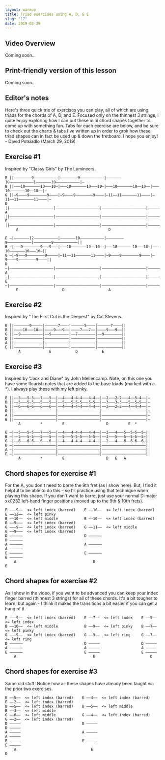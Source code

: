 ```yaml
---
layout: warmup
title: Triad exercises using A, D, & E
slug: "17"
date: 2019-03-29
---
```


<!-- patreon_lesson_available: true
patreon_lesson_url: https://www.patreon.com/posts/24901786/ -->

## Video Overview

<!-- <iframe width="560" height="315" src="https://www.youtube.com/embed/8GSHjffgXe0?showinfo=0" frameborder="0" allowfullscreen></iframe> -->

Coming soon...

## Print-friendly version of this lesson

<!-- For a print-friendly PDF of this lesson, [become a supporter on my Patreon page](https://www.patreon.com/posts/24901786). For a few bucks a month, you get access to PDFs of all my new lessons. -->

Coming soon...

## Editor's notes

Here's three quick trio of exercises you can play, all of which are using triads for the chords of A, D, and E. Focused only on the thinnest 3 strings, I quite enjoy exploring how I can put these mini chord shapes together to come up with something fun. Tabs for each exercise are below, and be sure to check out the charts & tabs I've written up in order to grok how these triad shapes can in fact be used up & down the fretboard. I hope you enjoy! - David Potsiadlo (March 29, 2019)

## Exercise #1

Inspired by "Classy Girls" by The Lumineers.

    E ||––––––––9–––––––––––|––––––––9–––––––––––|–––––––10–––––––––––|–––––––10–––––––––––|–
    B ||–––10–––––––10–––10–|–––10–––––––10–––10–|–––10–––––––10––10––|–––10–––––––10––10––|–
    G ||–9––––9––––––––9––––|–9––––9––––––––9––––|–11––11–––––––11––––|–11––11–––––––11––––|–
    D ||––––––––––––––––––––|––––––––––––––––––––|––––––––––––––––––––|––––––––––––––––––––|–
    A ||––––––––––––––––––––|––––––––––––––––––––|––––––––––––––––––––|––––––––––––––––––––|–
    E ||––––––––––––––––––––|––––––––––––––––––––|––––––––––––––––––––|––––––––––––––––––––|–
         A                                         D                      

    E –|–––––––12–––––––––––|–––––––10–––––––––––|––––––––9–––––––––––|––––––––9–––––––––––||
    B –|–––9––––––––9–––9–––|–––10–––––––10––10––|–––10–––––––10–––10–|–––10–––––––10–––10–||
    G –|–9–––9––––––––9–––––|–11––11–––––––11––––|–9––––9––––––––9––––|–9––––9––––––––9––––||
    D –|––––––––––––––––––––|––––––––––––––––––––|––––––––––––––––––––|––––––––––––––––––––||
    A –|––––––––––––––––––––|––––––––––––––––––––|––––––––––––––––––––|––––––––––––––––––––||
    E –|––––––––––––––––––––|––––––––––––––––––––|––––––––––––––––––––|––––––––––––––––––––||
         E                    D                    A

## Exercise #2

Inspired by "The First Cut is the Deepest" by Cat Stevens.

    E ||–––––––9–––––|––––––7––––|––––––5––––|––––––7––––||
    B ||––––10–––10––|––––9–––9––|––––7–––7––|––––9–––9––||
    G ||––9––––––––––|––9––––––––|––7––––––––|––9––––––––||
    D ||–––––––––––––|–––––––––––|–––––––––––|–––––––––––||
    A ||–––––––––––––|–––––––––––|–––––––––––|–––––––––––||
    E ||–––––––––––––|–––––––––––|–––––––––––|–––––––––––||
          A             E           D           E

## Exercise #3

Inspired by "Jack and Diane" by John Mellencamp. Note, on this one you have some flourish notes that are added to the base triads (marked with a \*). I always play these with my left pinky.

    E ||––5–––5–5–––7–––5––|––4–––4–4–4–––4–4––|––2–––2–2–––4––5–4––|–
    B ||––5–––5–5–––5–––5––|––5–––5–5–5–––5–5––|––3–––3–3–––5––5–5––|–
    G ||––6–––6–6–––6–––6––|––4–––4–4–4–––4–4––|––2–––2–2–––4––4–4––|–
    D ||–––––––––––––––––––|–––––––––––––––––––|––––––––––––––––––––|–
    A ||–––––––––––––––––––|–––––––––––––––––––|––––––––––––––––––––|–
    E ||–––––––––––––––––––|–––––––––––––––––––|––––––––––––––––––––|–
          A         *         E                   D         E  *

    E –|––5–––5–5–––7–––5––|––4–––4–4–4–––4–4––|––2–––4–––5––5–5––5–||
    B –|––5–––5–5–––5–––5––|––5–––5–5–5–––5–5––|––3–––5–––5––5–5––5–||
    G –|––6–––6–6–––6–––6––|––4–––4–4–4–––4–4––|––2–––4–––6––6–6––6–||
    D –|–––––––––––––––––––|–––––––––––––––––––|––––––––––––––––––––||
    A –|–––––––––––––––––––|–––––––––––––––––––|––––––––––––––––––––||
    E –|–––––––––––––––––––|–––––––––––––––––––|––––––––––––––––––––||
          A         *         E                   D   E   A

## Chord shapes for exercise #1

For the A, you don't need to barre the 9th fret (as I show here). But, I find it helpful to be able to do this – so I'll practice using that technique when playing this shape. If you don't want to barre, just use your normal D-major xx0232 left-hand finger positions (moved up to the 9th & 10th frets).

    E –––9––  <= left index (barred)    E ––10––  <= left index (barred)    E ––12––  <= left pinky
    B ––10––  <= left middle            B ––10––  <= left index (barred)    B ––9–––  <= left index (barred)
    G –––9––  <= left index (barred)    G ––11––  <= left middle            G ––9–––  <= left index (barred)
    D ––––––                            D ––––––                            D ––––––                        
    A ––––––                            A ––––––                            A ––––––                        
    E ––––––                            E ––––––                            E ––––––                        
        A                                   D                                   E

## Chord shapes for exercise #2

As I show in the video, if you want to be advanced you can keep your index finger barred (thinnest 3 strings) for all of these chords. It's a bit tougher to learn, but again - I think it makes the transitions a bit easier if you can get a hang of it.

    E –––9––  <= left index (barred)    E ––7––  <= left index    E ––5––  <= left index
    B ––10––  <= left middle            B ––9––  <= left pinky    B ––7––  <= left pinky
    G –––9––  <= left index (barred)    G ––9––  <= left ring     G ––7––  <= left ring
    D ––––––                            D –––––                   D –––––                        
    A ––––––                            A –––––                   A –––––                        
    E ––––––                            E –––––                   E –––––                        
        A                                   E                         D

## Chord shapes for exercise #3

Same old stuff! Notice how all these shapes have already been taught via the prior two exercises.

    E ––5––  <= left index (barred)    E ––4––  <= left index (barred)    E ––2––  <= left index (barred)      
    B ––5––  <= left index (barred)    B ––5––  <= left middle            B ––3––  <= left middle            
    G ––6––  <= left middle            G ––4––  <= left index (barred)    G ––2––  <= left index (barred)    
    D –––––                            D –––––                            D –––––                            
    A –––––                            A –––––                            A –––––                            
    E –––––                            E –––––                            E –––––                            
        A                                  E                                  D
